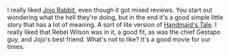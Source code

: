 I really liked <a href="https://www.metacritic.com/movie/jojo-rabbit">Jojo Rabbit</a>, even though it got mixed reviews. You start out wondering what the hell they're doing, but in the end it's a good simple little story that has a lot of meaning. A sort of lite version of <a href="https://en.wikipedia.org/wiki/The_Handmaid%27s_Tale_(TV_series)">Handmaid's Tale</a>. I really liked that Rebel Wilson was in it, a good fit, as was the chief Gestapo guy, and Jojo's best friend. What's not to like? It's a good movie for our times. 
